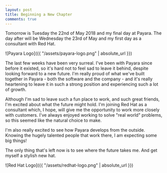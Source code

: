 ```yaml
---
layout: post
title: Beginning a New Chapter
comments: true
---
```


Tomorrow is Tuesday the 22nd of May 2018 and my final day at Payara. The day after will be Wednesday the 23rd of May and my first day as a consultant with Red Hat.

![Payara Logo]({{ "/assets/payara-logo.png" | absolute_url }})

The last few weeks have been very surreal. I've been with Payara since before it existed, so it's hard not to feel sad to leave it behind, despite looking forward to a new future. I'm really proud of what we've built together in Payara - both the software and the company - and it's really heartening to leave it in such a strong position and experiencing such a lot of growth.

Although I'm sad to leave such a fun place to work, and such great friends, I'm excited about what the future might hold. I'm joining Red Hat as a consultant which, I hope, will give me the opportunity to work more closely with customers. I've always enjoyed working to solve "real world" problems, so this seemed like the natural choice to make.

I'm also really excited to see how Payara develops from the outside. Knowing the hugely talented people that work there, I am expecting some big things!

The only thing that's left now is to see where the future takes me. And get myself a stylish new hat.

![Red Hat Logo]({{ "/assets/redhat-logo.png" | absolute_url }})
